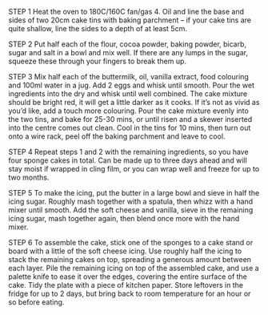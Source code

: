 STEP 1
Heat the oven to 180C/160C fan/gas 4. Oil and line the base and sides of two 20cm cake tins with baking parchment – if your cake tins are quite shallow, line the sides to a depth of at least 5cm.

STEP 2
Put half each of the flour, cocoa powder, baking powder, bicarb, sugar and salt in a bowl and mix well. If there are any lumps in the sugar, squeeze these through your fingers to break them up.

STEP 3
Mix half each of the buttermilk, oil, vanilla extract, food colouring and 100ml water in a jug. Add 2 eggs and whisk until smooth. Pour the wet ingredients into the dry and whisk until well combined. The cake mixture should be bright red, it will get a little darker as it cooks. If it’s not as vivid as you’d like, add a touch more colouring. Pour the cake mixture evenly into the two tins, and bake for 25-30 mins, or until risen and a skewer inserted into the centre comes out clean. Cool in the tins for 10 mins, then turn out onto a wire rack, peel off the baking parchment and leave to cool.

STEP 4
Repeat steps 1 and 2 with the remaining ingredients, so you have four sponge cakes in total. Can be made up to three days ahead and will stay moist if wrapped in cling film, or you can wrap well and freeze for up to two months.

STEP 5
To make the icing, put the butter in a large bowl and sieve in half the icing sugar. Roughly mash together with a spatula, then whizz with a hand mixer until smooth. Add the soft cheese and vanilla, sieve in the remaining icing sugar, mash together again, then blend once more with the hand mixer.

STEP 6
To assemble the cake, stick one of the sponges to a cake stand or board with a little of the soft cheese icing. Use roughly half the icing to stack the remaining cakes on top, spreading a generous amount between each layer. Pile the remaining icing on top of the assembled cake, and use a palette knife to ease it over the edges, covering the entire surface of the cake. Tidy the plate with a piece of kitchen paper. Store leftovers in the fridge for up to 2 days, but bring back to room temperature for an hour or so before eating.